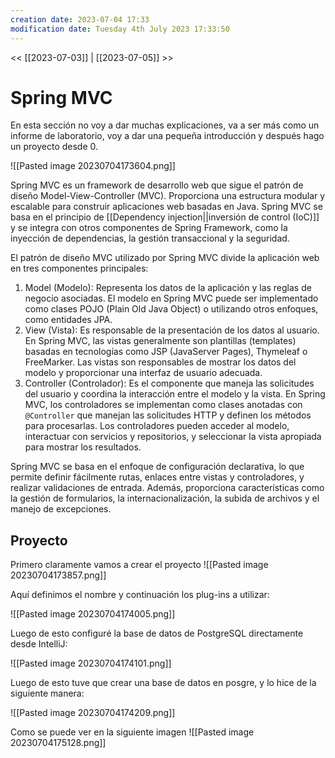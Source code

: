 ```yaml
---
creation date: 2023-07-04 17:33
modification date: Tuesday 4th July 2023 17:33:50
---
```


<< [[2023-07-03]] | [[2023-07-05]] >>

# Spring MVC

En esta sección no voy a dar muchas explicaciones, va a ser más como un informe de laboratorio, voy a dar una pequeña introducción y después hago un proyecto desde 0.



![[Pasted image 20230704173604.png]]


Spring MVC es un framework de desarrollo web que sigue el patrón de diseño Model-View-Controller (MVC). Proporciona una estructura modular y escalable para construir aplicaciones web basadas en Java. Spring MVC se basa en el principio de [[Dependency injection||inversión de control (IoC)]] y se integra con otros componentes de Spring Framework, como la inyección de dependencias, la gestión transaccional y la seguridad.

El patrón de diseño MVC utilizado por Spring MVC divide la aplicación web en tres componentes principales:

1. Model (Modelo): Representa los datos de la aplicación y las reglas de negocio asociadas. El modelo en Spring MVC puede ser implementado como clases POJO (Plain Old Java Object) o utilizando otros enfoques, como entidades JPA.
2. View (Vista): Es responsable de la presentación de los datos al usuario. En Spring MVC, las vistas generalmente son plantillas (templates) basadas en tecnologías como JSP (JavaServer Pages), Thymeleaf o FreeMarker. Las vistas son responsables de mostrar los datos del modelo y proporcionar una interfaz de usuario adecuada.  
3. Controller (Controlador): Es el componente que maneja las solicitudes del usuario y coordina la interacción entre el modelo y la vista. En Spring MVC, los controladores se implementan como clases anotadas con `@Controller` que manejan las solicitudes HTTP y definen los métodos para procesarlas. Los controladores pueden acceder al modelo, interactuar con servicios y repositorios, y seleccionar la vista apropiada para mostrar los resultados.

Spring MVC se basa en el enfoque de configuración declarativa, lo que permite definir fácilmente rutas, enlaces entre vistas y controladores, y realizar validaciones de entrada. Además, proporciona características como la gestión de formularios, la internacionalización, la subida de archivos y el manejo de excepciones.

## Proyecto

Primero claramente vamos a crear el proyecto
![[Pasted image 20230704173857.png]]

Aquí definimos el nombre y continuación los plug-ins a utilizar:

![[Pasted image 20230704174005.png]]

Luego de esto configuré la base de datos de PostgreSQL directamente desde IntelliJ:

![[Pasted image 20230704174101.png]]

Luego de esto tuve que crear una base de datos en posgre, y lo hice de la siguiente manera:

![[Pasted image 20230704174209.png]]

Como se puede ver en la siguiente imagen
![[Pasted image 20230704175128.png]]